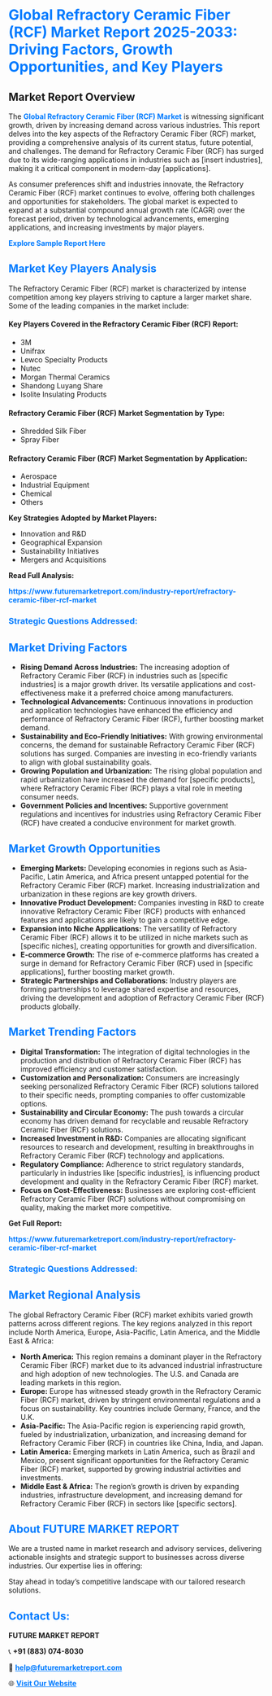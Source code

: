 <h1 style="color: #007BFF;">Global Refractory Ceramic Fiber (RCF) Market Report 2025-2033: Driving Factors, Growth Opportunities, and Key Players</h1>

<section id="overview">
<h2>Market Report Overview</h2>
<p>The <a href="https://www.futuremarketreport.com/industry-report/refractory-ceramic-fiber-rcf-market" style="color: #007BFF; text-decoration: none;"><strong>Global Refractory Ceramic Fiber (RCF) Market</strong></a> is witnessing significant growth, driven by increasing demand across various industries. This report delves into the key aspects of the Refractory Ceramic Fiber (RCF) market, providing a comprehensive analysis of its current status, future potential, and challenges. The demand for Refractory Ceramic Fiber (RCF) has surged due to its wide-ranging applications in industries such as [insert industries], making it a critical component in modern-day [applications].</p>
<p>As consumer preferences shift and industries innovate, the Refractory Ceramic Fiber (RCF) market continues to evolve, offering both challenges and opportunities for stakeholders. The global market is expected to expand at a substantial compound annual growth rate (CAGR) over the forecast period, driven by technological advancements, emerging applications, and increasing investments by major players.</p>
</section>

<section id="overview">
<p><a href="https://www.futuremarketreport.com/request-sample/reportId=58676" style="color: #007BFF; text-decoration: none;"><strong>Explore Sample Report Here</strong></a></p>
</section>

<section id="key-players">
<h2 style="color: #007BFF;">Market Key Players Analysis</h2>
<p>The Refractory Ceramic Fiber (RCF) market is characterized by intense competition among key players striving to capture a larger market share. Some of the leading companies in the market include:</p>
<h4>Key Players Covered in the Refractory Ceramic Fiber (RCF) Report:</h4>
<ul><li>3M</li><li>Unifrax</li><li>Lewco Specialty Products</li><li>Nutec</li><li>Morgan Thermal Ceramics</li><li>Shandong Luyang Share</li><li>Isolite Insulating Products</li></ul>
<h4>Refractory Ceramic Fiber (RCF) Market Segmentation by Type:</h4>
<ul><li>Shredded Silk Fiber</li><li>Spray Fiber</li></ul>

<h4>Refractory Ceramic Fiber (RCF) Market Segmentation by Application:</h4>
<ul><li>Aerospace</li><li>Industrial Equipment</li><li>Chemical</li><li>Others</li></ul>
<p><strong>Key Strategies Adopted by Market Players:</strong></p>
<ul>
<li>Innovation and R&D</li>
<li>Geographical Expansion</li>
<li>Sustainability Initiatives</li>
<li>Mergers and Acquisitions</li>
</ul>
</section>

<section>
<p><strong>Read Full Analysis: </strong></p><a href="https://www.futuremarketreport.com/industry-report/refractory-ceramic-fiber-rcf-market" style="color: #007BFF; text-decoration: none;"><strong>https://www.futuremarketreport.com/industry-report/refractory-ceramic-fiber-rcf-market</strong></a>
<h3 style="color: #007BFF;">Strategic Questions Addressed:</h3>
</section>

<section id="driving-factors">
<h2 style="color: #007BFF;">Market Driving Factors</h2>
<ul>
<li><strong>Rising Demand Across Industries:</strong> The increasing adoption of Refractory Ceramic Fiber (RCF) in industries such as [specific industries] is a major growth driver. Its versatile applications and cost-effectiveness make it a preferred choice among manufacturers.</li>
<li><strong>Technological Advancements:</strong> Continuous innovations in production and application technologies have enhanced the efficiency and performance of Refractory Ceramic Fiber (RCF), further boosting market demand.</li>
<li><strong>Sustainability and Eco-Friendly Initiatives:</strong> With growing environmental concerns, the demand for sustainable Refractory Ceramic Fiber (RCF) solutions has surged. Companies are investing in eco-friendly variants to align with global sustainability goals.</li>
<li><strong>Growing Population and Urbanization:</strong> The rising global population and rapid urbanization have increased the demand for [specific products], where Refractory Ceramic Fiber (RCF) plays a vital role in meeting consumer needs.</li>
<li><strong>Government Policies and Incentives:</strong> Supportive government regulations and incentives for industries using Refractory Ceramic Fiber (RCF) have created a conducive environment for market growth.</li>
</ul>
</section>

<section id="growth-opportunities">
<h2 style="color: #007BFF;">Market Growth Opportunities</h2>
<ul>
<li><strong>Emerging Markets:</strong> Developing economies in regions such as Asia-Pacific, Latin America, and Africa present untapped potential for the Refractory Ceramic Fiber (RCF) market. Increasing industrialization and urbanization in these regions are key growth drivers.</li>
<li><strong>Innovative Product Development:</strong> Companies investing in R&D to create innovative Refractory Ceramic Fiber (RCF) products with enhanced features and applications are likely to gain a competitive edge.</li>
<li><strong>Expansion into Niche Applications:</strong> The versatility of Refractory Ceramic Fiber (RCF) allows it to be utilized in niche markets such as [specific niches], creating opportunities for growth and diversification.</li>
<li><strong>E-commerce Growth:</strong> The rise of e-commerce platforms has created a surge in demand for Refractory Ceramic Fiber (RCF) used in [specific applications], further boosting market growth.</li>
<li><strong>Strategic Partnerships and Collaborations:</strong> Industry players are forming partnerships to leverage shared expertise and resources, driving the development and adoption of Refractory Ceramic Fiber (RCF) products globally.</li>
</ul>
</section>

<section id="trending-factors">
<h2 style="color: #007BFF;">Market Trending Factors</h2>
<ul>
<li><strong>Digital Transformation:</strong> The integration of digital technologies in the production and distribution of Refractory Ceramic Fiber (RCF) has improved efficiency and customer satisfaction.</li>
<li><strong>Customization and Personalization:</strong> Consumers are increasingly seeking personalized Refractory Ceramic Fiber (RCF) solutions tailored to their specific needs, prompting companies to offer customizable options.</li>
<li><strong>Sustainability and Circular Economy:</strong> The push towards a circular economy has driven demand for recyclable and reusable Refractory Ceramic Fiber (RCF) solutions.</li>
<li><strong>Increased Investment in R&D:</strong> Companies are allocating significant resources to research and development, resulting in breakthroughs in Refractory Ceramic Fiber (RCF) technology and applications.</li>
<li><strong>Regulatory Compliance:</strong> Adherence to strict regulatory standards, particularly in industries like [specific industries], is influencing product development and quality in the Refractory Ceramic Fiber (RCF) market.</li>
<li><strong>Focus on Cost-Effectiveness:</strong> Businesses are exploring cost-efficient Refractory Ceramic Fiber (RCF) solutions without compromising on quality, making the market more competitive.</li>
</ul>
</section>

<section>
<p><strong>Get Full Report: </strong></p><a href="https://www.futuremarketreport.com/industry-report/refractory-ceramic-fiber-rcf-market" style="color: #007BFF; text-decoration: none;"><strong>https://www.futuremarketreport.com/industry-report/refractory-ceramic-fiber-rcf-market</strong></a>
<h3 style="color: #007BFF;">Strategic Questions Addressed:</h3>
</section>


<section id="regional-analysis">
<h2 style="color: #007BFF;">Market Regional Analysis</h2>
<p>The global Refractory Ceramic Fiber (RCF) market exhibits varied growth patterns across different regions. The key regions analyzed in this report include North America, Europe, Asia-Pacific, Latin America, and the Middle East & Africa:</p>
<ul>
<li><strong>North America:</strong> This region remains a dominant player in the Refractory Ceramic Fiber (RCF) market due to its advanced industrial infrastructure and high adoption of new technologies. The U.S. and Canada are leading markets in this region.</li>
<li><strong>Europe:</strong> Europe has witnessed steady growth in the Refractory Ceramic Fiber (RCF) market, driven by stringent environmental regulations and a focus on sustainability. Key countries include Germany, France, and the U.K.</li>
<li><strong>Asia-Pacific:</strong> The Asia-Pacific region is experiencing rapid growth, fueled by industrialization, urbanization, and increasing demand for Refractory Ceramic Fiber (RCF) in countries like China, India, and Japan.</li>
<li><strong>Latin America:</strong> Emerging markets in Latin America, such as Brazil and Mexico, present significant opportunities for the Refractory Ceramic Fiber (RCF) market, supported by growing industrial activities and investments.</li>
<li><strong>Middle East & Africa:</strong> The region’s growth is driven by expanding industries, infrastructure development, and increasing demand for Refractory Ceramic Fiber (RCF) in sectors like [specific sectors].</li>
</ul>
</section>

<footer>
<h2 style="color: #007BFF;">About FUTURE MARKET REPORT</h2>
<p>We are a trusted name in market research and advisory services, delivering actionable insights and strategic support to businesses across diverse industries. Our expertise lies in offering:</p>

<p>Stay ahead in today’s competitive landscape with our tailored research solutions.</p>

<h2 style="color: #007BFF;">Contact Us:</h2>
<p><strong>FUTURE MARKET REPORT</strong></p>
<p>📞 <strong>+91 (883) 074-8030</strong></p>
<p>📧 <strong><a href="mailto:help@futuremarketreport.com" style="color: #007BFF;">help@futuremarketreport.com</a></strong></p>
<p>🌐 <strong><a href="https://www.futuremarketreport.com/" style="color: #007BFF;">Visit Our Website</a></strong></p>
</footer>